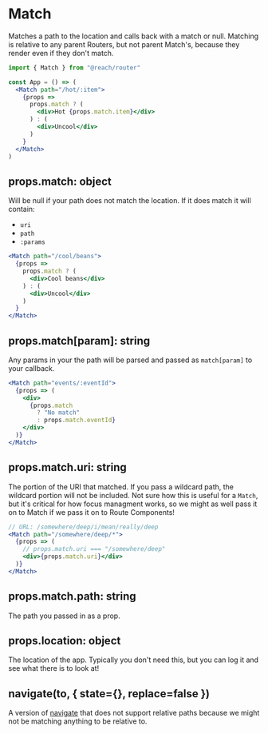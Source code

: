 # Match

Matches a path to the location and calls back with a match or null. Matching is relative to any parent Routers, but not parent Match's, because they render even if they don't match.

```jsx
import { Match } from "@reach/router"

const App = () => (
  <Match path="/hot/:item">
    {props =>
      props.match ? (
        <div>Hot {props.match.item}</div>
      ) : (
        <div>Uncool</div>
      )
    }
  </Match>
)
```

## props.match: object

Will be null if your path does not match the location. If it does match it will contain:

* `uri`
* `path`
* `:params`

```jsx
<Match path="/cool/beans">
  {props =>
    props.match ? (
      <div>Cool beans</div>
    ) : (
      <div>Uncool</div>
    )
  }
</Match>
```

## props.match\[param\]: string

Any params in your the path will be parsed and passed as `match[param]` to your callback.

```jsx
<Match path="events/:eventId">
  {props => (
    <div>
      {props.match
        ? "No match"
        : props.match.eventId}
    </div>
  )}
</Match>
```

## props.match.uri: string

The portion of the URI that matched. If you pass a wildcard path, the wildcard portion will not be included. Not sure how this is useful for a `Match`, but it's critical for how focus managment works, so we might as well pass it on to Match if we pass it on to Route Components!

```jsx
// URL: /somewhere/deep/i/mean/really/deep
<Match path="/somewhere/deep/*">
  {props => (
    // props.match.uri === "/somewhere/deep"
    <div>{props.match.uri}</div>
  )}
</Match>
```

## props.match.path: string

The path you passed in as a prop.

## props.location: object

The location of the app. Typically you don't need this, but you can log it and see what there is to look at!

## navigate(to, { state={}, replace=false })

A version of [navigate](../navigate) that does not support relative paths because we might not be matching anything to be relative to.
